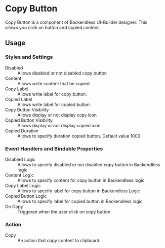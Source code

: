 # Copy Button

Copy Button is a component of Backendless UI-Builder designer. This allows you click on button and copied content.

## Usage

### Styles and Settings

<dl>
<dt>Disabled</dt>
<dd>Allows disabled or not disabled copy button</dd>
<dt>Content</dt>
<dd>Allows write content that be copied</dd>
<dt>Copy Label</dt>
<dd>Allows write label for copy button.</dd>
<dt>Copied Label</dt>
<dd>Allows write label for copied button.</dd>
<dt>Copy Button Visibility</dt>
<dd>Allows display or not display copy icon</dd>
<dt>Copied Button Visibility</dt>
<dd>Allows display or not display copied icon</dd>
<dt>Copied Duration</dt>
<dd>Allows to specify duration copied button. Default value 1000</dd>
</dl>

### Event Handlers and Bindable Properties

<dl>
<dt>Disabled Logic</dt>
<dd>Allows to specify disabled or not disabled copy button in Backendless logic</dd>
<dt>Content Logic</dt>
<dd>Allows to specify content for copy button in Backendless logic</dt>
<dt>Copy Label Logic</dt>
<dd>Allows to specify label for copy button in Backendless Logic</dd>
<dt>Copied Button Logic</dt>
<dd>Allows to specify label for copied button in Backendless logic</dd>
<dt>On Copy</dt>
<dd>Triggered when the user click on copy button</dd>
</dl>

### Action
<dl>
<dt>Copy</dt>
<dd>An action that copy content to clipboard</dd>
</dl>
